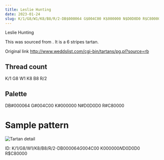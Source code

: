 ```yaml
---
title: Leslie Hunting
date: 2023-01-24
slug: K/1/G8/W1/K8/B8/R/2-DB$000064 G$004C00 K$000000 N$D0D0D0 R$C80000
---
```

Leslie Hunting

This was sourced from <no value>.  It is a 6 stripes tartan.

Original link http://www.weddslist.com/cgi-bin/tartans/pg.pl?source=rb

## Thread count
K/1 G8 W1 K8 B8 R/2

## Palette
DB#000064 G#004C00 K#000000 N#D0D0D0 R#C80000

# Sample pattern

![Tartan detail](tartan.png "K/1 G8 W1 K8 B8 R/2 tartan")

ID: K/1/G8/W1/K8/B8/R/2-DB$000064 G$004C00 K$000000 N$D0D0D0 R$C80000